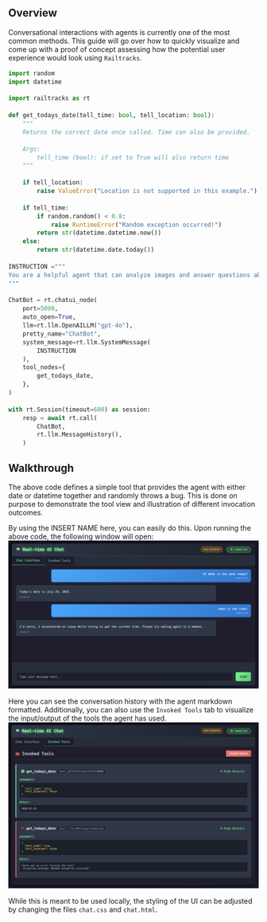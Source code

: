 ## Overview
Conversational interactions with agents is currently one of the most common methods. This guide will go over how to quickly visualize and come up with a proof of concept assessing how the potential user experience would look using `Railtracks`.

```python
import random
import datetime

import railtracks as rt

def get_todays_date(tell_time: bool, tell_location: bool):
    """
    Returns the correct date once called. Time can also be provided.

    Args:
        tell_time (bool): if set to True will also return time
    """

    if tell_location:
        raise ValueError("Location is not supported in this example.")

    if tell_time:
        if random.random() < 0.8:
            raise RuntimeError("Random exception occurred!")
        return str(datetime.datetime.now())
    else:
        return str(datetime.date.today())

INSTRUCTION ="""
You are a helpful agent that can analyze images and answer questions about them.
"""

ChatBot = rt.chatui_node(
    port=5000,
    auto_open=True,
    llm=rt.llm.OpenAILLM("gpt-4o"),
    pretty_name="ChatBot",
    system_message=rt.llm.SystemMessage(
        INSTRUCTION
    ),
    tool_nodes={
        get_todays_date,
    },
)

with rt.Session(timeout=600) as session:
    resp = await rt.call(
        ChatBot,
        rt.llm.MessageHistory(),
    )
```

## Walkthrough
The above code defines a simple tool that provides the agent with either date or datetime together and randomly throws a bug. This is done on purpose to demonstrate the tool view and illustration of different invocation outcomes.

By using the INSERT NAME here, you can easily do this. Upon running the above code, the following window will open:
![ChatBot History](./images/conversation.png)

Here you can see the conversation history with the agent markdown formatted. Additionally, you can also use the `Invoked Tools` tab to visualize the input/output of the tools the agent has used.
![ChatBot Tools](./images/tools.png)


While this is meant to be used locally, the styling of the UI can be adjusted by changing the files `chat.css` and `chat.html`.